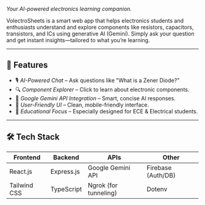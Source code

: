 *Your AI-powered electronics learning companion.*

VolectroSheets is a smart web app that helps electronics students and enthusiasts understand and explore components like resistors, capacitors, transistors, and ICs using generative AI (Gemini). Simply ask your question and get instant insights—tailored to what you’re learning.

---

## 🚀 Features

- 🎙 *AI-Powered Chat* – Ask questions like "What is a Zener Diode?"
- 🔍 *Component Explorer* – Click to learn about electronic components.
- 🤖 *Google Gemini API Integration* – Smart, concise AI responses.
- 💬 *User-Friendly UI* – Clean, mobile-friendly interface.
- 🧠 *Educational Focus* – Especially designed for ECE & Electrical students.

---

## 🛠 Tech Stack

| Frontend  | Backend   | APIs        | Other       |
|-----------|-----------|-------------|-------------|
| React.js  | Express.js| Google Gemini API | Firebase (Auth/DB) |
| Tailwind CSS | TypeScript | Ngrok (for tunneling) | Dotenv |
